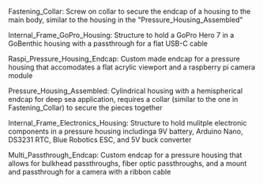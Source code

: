 Fastening_Collar: Screw on collar to secure the endcap of a housing to the main body, 
similar to the housing in the "Pressure_Housing_Assembled"

Internal_Frame_GoPro_Housing: Structure to hold a GoPro Hero 7 in a GoBenthic housing
with a passthrough for a flat USB-C cable

Raspi_Pressure_Housing_Endcap: Custom made endcap for a pressure housing that accomodates
a flat acrylic viewport and a raspberry pi camera module

Pressure_Housing_Assembled: Cylindrical housing with a hemispherical endcap for deep sea
application, requires a collar (similar to the one in Fastening_Collar) to secure the pieces
together

Internal_Frame_Electronics_Housing: Structure to hold mulitple electronic components in 
a pressure housing includinga 9V battery, Arduino Nano, DS3231 RTC, Blue Robotics ESC,
and 5V buck converter

Multi_Passthrough_Endcap: Custom endcap for a pressure housing that allows for bulkhead
passthroughs, fiber optic passthroughs, and a mount and passthrough for a camera with a
ribbon cable
